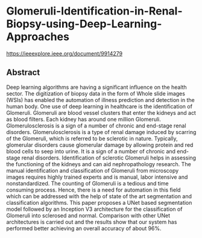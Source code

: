 # Glomeruli-Identification-in-Renal-Biopsy-using-Deep-Learning-Approaches
https://ieeexplore.ieee.org/document/9914279

## Abstract
Deep learning algorithms are having a significant influence on the health sector. The digitization of biopsy data in the form of Whole slide images (WSIs) has enabled the automation of illness prediction and detection in the human body. One use of deep learning in healthcare is the identification of Glomeruli. Glomeruli are blood vessel clusters that enter the kidneys and act as blood filters. Each kidney has around one million Glomeruli. Glomerulosclerosis is a sign of a number of chronic and end-stage renal disorders. Glomerulosclerosis is a type of renal damage induced by scarring of the Glomeruli, which is referred to be sclerotic in nature. Typically, glomerular disorders cause glomerular damage by allowing protein and red blood cells to seep into urine. It is a sign of a number of chronic and end-stage renal disorders. Identification of sclerotic Glomeruli helps in assessing the functioning of the kidneys and can aid nephropathology research. The manual identification and classification of Glomeruli from microscopy images requires highly trained experts and is manual, labor intensive and nonstandardized. The counting of Glomeruli is a tedious and time consuming process. Hence, there is a need for automation in this field which can be addressed with the help of state of the art segmentation and classification algorithms. This paper proposes a UNet based segmentation model followed by an Inception V3 architecture for the classification of Glomeruli into sclerosed and normal. Comparison with other UNet architectures is carried out and the results show that our system has performed better achieving an overall accuracy of about 96%.

